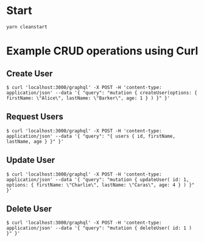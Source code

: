 # Start

```
yarn cleanstart
```

# Example CRUD operations using Curl

## Create User

```
$ curl 'localhost:3000/graphql' -X POST -H 'content-type: application/json' --data '{ "query": "mutation { createUser(options: { firstName: \"Alice\", lastName: \"Barker\", age: 1 } ) }" }'
```

## Request Users

```
$ curl 'localhost:3000/graphql' -X POST -H 'content-type: application/json' --data '{ "query": "{ users { id, firstName, lastName, age } }" }'
```

## Update User

```
$ curl 'localhost:3000/graphql' -X POST -H 'content-type: application/json' --data '{ "query": "mutation { updateUser( id: 1, options: { firstName: \"Charlie\", lastName: \"Caras\", age: 4 } ) }" }'
```

## Delete User

```
$ curl 'localhost:3000/graphql' -X POST -H 'content-type: application/json' --data '{ "query": "mutation { deleteUser( id: 1 ) }" }'
```
